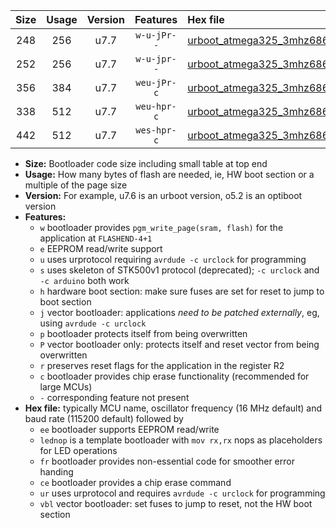 |Size|Usage|Version|Features|Hex file|
|:-:|:-:|:-:|:-:|:--|
|248|256|u7.7|`w-u-jPr--`|[urboot_atmega325_3mhz6864_115200bps_lednop_ur_vbl.hex](https://raw.githubusercontent.com/stefanrueger/urboot.hex/main/mcus/atmega325/fcpu_3mhz6864/115200_bps/urboot_atmega325_3mhz6864_115200bps_lednop_ur_vbl.hex)|
|252|256|u7.7|`w-u-jpr--`|[urboot_atmega325_3mhz6864_115200bps_lednop_fr_ur_vbl.hex](https://raw.githubusercontent.com/stefanrueger/urboot.hex/main/mcus/atmega325/fcpu_3mhz6864/115200_bps/urboot_atmega325_3mhz6864_115200bps_lednop_fr_ur_vbl.hex)|
|356|384|u7.7|`weu-jPr-c`|[urboot_atmega325_3mhz6864_115200bps_ee_lednop_fr_ce_ur_vbl.hex](https://raw.githubusercontent.com/stefanrueger/urboot.hex/main/mcus/atmega325/fcpu_3mhz6864/115200_bps/urboot_atmega325_3mhz6864_115200bps_ee_lednop_fr_ce_ur_vbl.hex)|
|338|512|u7.7|`weu-hpr-c`|[urboot_atmega325_3mhz6864_115200bps_ee_lednop_fr_ce_ur.hex](https://raw.githubusercontent.com/stefanrueger/urboot.hex/main/mcus/atmega325/fcpu_3mhz6864/115200_bps/urboot_atmega325_3mhz6864_115200bps_ee_lednop_fr_ce_ur.hex)|
|442|512|u7.7|`wes-hpr-c`|[urboot_atmega325_3mhz6864_115200bps_ee_lednop_fr_ce.hex](https://raw.githubusercontent.com/stefanrueger/urboot.hex/main/mcus/atmega325/fcpu_3mhz6864/115200_bps/urboot_atmega325_3mhz6864_115200bps_ee_lednop_fr_ce.hex)|

- **Size:** Bootloader code size including small table at top end
- **Usage:** How many bytes of flash are needed, ie, HW boot section or a multiple of the page size
- **Version:** For example, u7.6 is an urboot version, o5.2 is an optiboot version
- **Features:**
  + `w` bootloader provides `pgm_write_page(sram, flash)` for the application at `FLASHEND-4+1`
  + `e` EEPROM read/write support
  + `u` uses urprotocol requiring `avrdude -c urclock` for programming
  + `s` uses skeleton of STK500v1 protocol (deprecated); `-c urclock` and `-c arduino` both work
  + `h` hardware boot section: make sure fuses are set for reset to jump to boot section
  + `j` vector bootloader: applications *need to be patched externally*, eg, using `avrdude -c urclock`
  + `p` bootloader protects itself from being overwritten
  + `P` vector bootloader only: protects itself and reset vector from being overwritten
  + `r` preserves reset flags for the application in the register R2
  + `c` bootloader provides chip erase functionality (recommended for large MCUs)
  + `-` corresponding feature not present
- **Hex file:** typically MCU name, oscillator frequency (16 MHz default) and baud rate (115200 default) followed by
  + `ee` bootloader supports EEPROM read/write
  + `lednop` is a template bootloader with `mov rx,rx` nops as placeholders for LED operations
  + `fr` bootloader provides non-essential code for smoother error handing
  + `ce` bootloader provides a chip erase command
  + `ur` uses urprotocol and requires `avrdude -c urclock` for programming
  + `vbl` vector bootloader: set fuses to jump to reset, not the HW boot section

